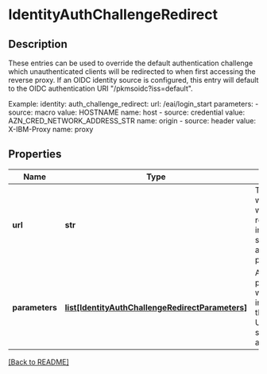 # IdentityAuthChallengeRedirect

## Description

These entries can be used to override the default authentication challenge which unauthenticated clients will be redirected to when first accessing the reverse proxy.
If an OIDC identity source is configured, this entry will default to the OIDC authentication URI "/pkmsoidc?iss=default".

Example:
identity:
  auth_challenge_redirect:
    url: /eai/login_start
    parameters:
      - source: macro
        value:  HOSTNAME
        name:   host
      - source: credential
        value:  AZN_CRED_NETWORK_ADDRESS_STR
        name:   origin
      - source: header
        value:  X-IBM-Proxy
        name:   proxy


## Properties

Name | Type | Description | Notes
------------ | ------------- | ------------- | -------------
**url** | **str** | The URI which a client will be redirected to in order to start the authentication process.  | [optional] 
**parameters** | [**list[IdentityAuthChallengeRedirectParameters]**](IdentityAuthChallengeRedirectParameters.md) | Additional parameters which can be included in the redirect URI as query string arguments.  | [optional] 

[[Back to README]](../README.md)



